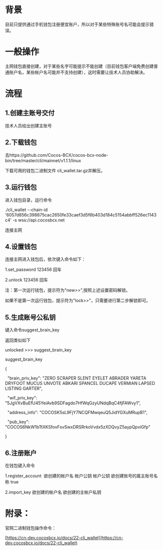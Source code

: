 # 背景
目前只提供通过手机钱包注册便宜账户，所以对于某些特殊账号名可能会提示错误。

# 一般操作
主网钱包直接创建，对于某些名字可能提示不能创建（目前钱包客户端免费创建普通账户名，某些帐户名可能并不支持创建），这时需要让技术人员协助解决。

# 流程
## 1.创建主账号交付
技术人员给出创建主账号

## 2.下载钱包
去https://github.com/Cocos-BCX/cocos-bcx-node-bin/tree/master/cli/mainnet/v1.1.1/linux

下载可用的钱包二进制文件 cli_wallet.tar.gz并解压。

## 3.运行钱包
进入钱包目录，运行命令

./cli_wallet --chain-id '6057d856c398875cac2650fe33caef3d5f6b403d184c5154abbff526ec1143c4' -s wss://api.cocosbcx.net 

连接主网

## 4.设置钱包
连接主网进入钱包后，依次键入命令如下：

1.set_password 123456 回车

2.unlock 123456 回车

注：第一次运行钱包，提示符为"new>>",按照上述设置密码解锁。

如果不是第一次运行钱包，提示符为"lock>>"，只需要进行第二步解锁即可。

## 5.生成账号公私钥
键入命令suggest_brain_key 

返回类似如下

unlocked >>> suggest_brain_key

suggest_brain_key

{

  "brain_priv_key": "ZERO SCRAPER SLENT EYELET ABRADER YARETA DRYFOOT MUCUS UNVOTE ABKARI SPANCEL DUCAPE VERMIAN LAPSED LISTING GARTER",

  "wif_priv_key": "5JgVXvBuEfU45YeiAvb9SDFagdo7HfWqGzyUNdqBqC4fjFAWvy1",

  "address_info": "COCOSK5sL9FjY7NCQFMwqeuQ5JidYGXuMRupB1",

  "pub_key": "COCOS6NkW1bTtXKSfovFsvSwxDRSRrkoVvdx5zXDQvyZ5aypQpviGfp"

}	 

## 6.注册账户
在钱包键入命令

1.register_account  欲创建的帐户名 帐户公钥 帐户公钥  欲创建账号的属主账号名称 true 

 2.import_key 欲创建的帐户名 欲创建的主帐户私钥  

# 附录：
官网二进制钱包操作命令：

[https://cn-dev.cocosbcx.io/docs/22-cli_wallet](https://cn-dev.cocosbcx.io/docs/22-cli_wallet)












# 
